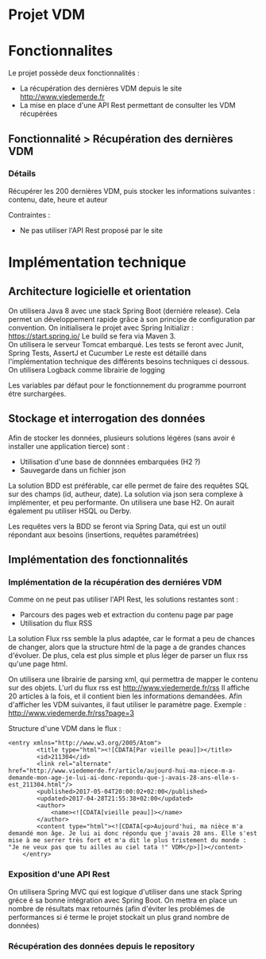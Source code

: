 Projet VDM
=========================

# Fonctionnalites

Le projet possède deux fonctionnalités :
- La récupération des dernières VDM depuis le site http://www.viedemerde.fr
- La mise en place d'une API Rest permettant de consulter les VDM récupérées

## Fonctionnalité > Récupération des dernières VDM

### Détails 
Récupérer les 200 dernières VDM, puis stocker les informations suivantes : contenu, date, heure et auteur

Contraintes : 
- Ne pas utiliser l'API Rest proposé par le site

# Implémentation technique
## Architecture logicielle et orientation

On utilisera Java 8 avec une stack Spring Boot (derniére release). 
Cela permet un développement rapide grâce à son principe de configuration par convention.
On initialisera le projet avec Spring Initializr : https://start.spring.io/
Le build se fera via Maven 3.  
On utilisera le serveur Tomcat embarqué.
Les tests se feront avec Junit, Spring Tests, AssertJ et Cucumber
Le reste est détaillé dans l'implémentation technique des différents besoins techniques ci dessous.
On utilisera Logback comme librairie de logging

Les variables par défaut pour le fonctionnement du programme pourront étre surchargées.

## Stockage et interrogation des données

Afin de stocker les données, plusieurs solutions légéres (sans avoir é installer une application tierce) sont :
- Utilisation d'une base de donnnées embarquées (H2 ?)
- Sauvegarde dans un fichier json

La solution BDD est préférable, car elle permet de faire des requêtes SQL sur des champs (id, autheur, date).
La solution via json sera complexe à implémenter, et peu performante.
On utilisera une base H2. On aurait également pu utiliser HSQL ou Derby.

Les requêtes vers la BDD se feront via Spring Data, qui est un outil répondant aux besoins (insertions, requêtes paramétrées)

## Implémentation des fonctionnalités 

### Implémentation de la récupération des derniéres VDM

Comme on ne peut pas utiliser l'API Rest, les solutions restantes sont :
- Parcours des pages web et extraction du contenu page par page
- Utilisation du flux RSS

La solution Flux rss semble la plus adaptée, car le format a peu de chances de changer, alors que la structure html de la page a de grandes chances d'évoluer. De plus, cela est plus simple et plus léger de parser un flux rss qu'une page html.

On utilisera une librairie de parsing xml, qui permettra de mapper le contenu sur des objets.
L'url du flux rss est http://www.viedemerde.fr/rss
Il affiche 20 articles à la fois, et il contient bien les informations demandées. 
Afin d'afficher les VDM suivantes, il faut utiliser le paramètre page.
Exemple : http://www.viedemerde.fr/rss?page=3

Structure d'une VDM dans le flux :
```
<entry xmlns="http://www.w3.org/2005/Atom">
        <title type="html"><![CDATA[Par vieille peau]]></title>
        <id>211304</id>
        <link rel="alternate" href="http://www.viedemerde.fr/article/aujourd-hui-ma-niece-m-a-demande-mon-age-je-lui-ai-donc-repondu-que-j-avais-28-ans-elle-s-est_211304.html"/>
        <published>2017-05-04T20:00:02+02:00</published>
        <updated>2017-04-28T21:55:38+02:00</updated>
        <author>
            <name><![CDATA[vieille peau]]></name>
        </author>
        <content type="html"><![CDATA[<p>Aujourd'hui, ma nièce m'a demandé mon âge. Je lui ai donc répondu que j'avais 28 ans. Elle s'est mise à me serrer très fort et m'a dit le plus tristement du monde : "Je ne veux pas que tu ailles au ciel tata !" VDM</p>]]></content>
    </entry>
```

### Exposition d'une API Rest
On utilisera Spring MVC qui est logique d'utiliser dans une stack Spring gréce é sa bonne intégration avec Spring Boot. 
On mettra en place un nombre de résultats max retournés (afin d'éviter les problémes de performances si é terme le projet stockait un plus grand nombre de données)

### Récupération des données depuis le repository






